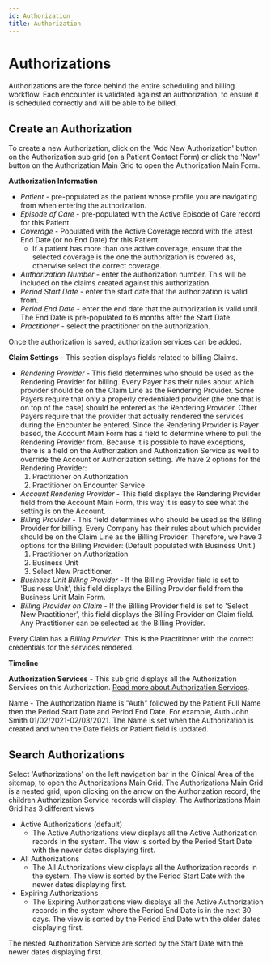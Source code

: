 ```yaml
---
id: Authorization
title: Authorization
---
```


# Authorizations 
Authorizations are the force behind the entire scheduling and billing workflow. Each encounter is validated against an authorization, to ensure it is scheduled correctly and will be able to be billed. 

##  Create an Authorization  

To create a new Authorization, click on the 'Add New Authorization' button on the Authorization sub grid (on a Patient Contact Form) or click the 'New' button on the Authorization Main Grid to open the Authorization Main Form.

**Authorization Information**
- *Patient* - pre-populated as the patient whose profile you are navigating from when entering the authorization.
- *Episode of Care* - pre-populated with the Active Episode of Care record for this Patient. 
- *Coverage* - Populated with the Active Coverage record with the latest End Date (or no End Date) for this Patient.
    - If a patient has more than one active coverage, ensure that the selected coverage is the one the authorization is covered as, otherwise select the correct coverage.
- *Authorization Number* - enter the authorization number. This will be included on the claims created against this authorization.
- *Period Start Date* - enter the start date that the authorization is valid from.
- *Period End Date* - enter the end date that the authorization is valid until. The End Date is pre-populated to 6 months after the Start Date. 
- *Practitioner* - select the practitioner on the authorization.

Once the authorization is saved, authorization services can be added.

**Claim Settings** - This section displays fields related to billing Claims.
- *Rendering Provider* - This field determines who should be used as the Rendering Provider for billing. Every Payer has their rules about which provider should be on the Claim Line as the Rendering Provider. Some Payers require that only a properly credentialed provider (the one that is on top of the case) should be entered as the Rendering Provider. Other Payers require that the provider that actually rendered the services during the Encounter be entered. Since the Rendering Provider is Payer based, the Account Main Form has a field to determine where to pull the Rendering Provider from. Because it is possible to have exceptions, there is a field on the Authorization and Authorization Service as well to override the Account or Authorization setting. We have 2 options for the Rendering Provider: 
    1. Practitioner on Authorization 
    2. Practitioner on Encounter Service
- *Account Rendering Provider* - This field displays the Rendering Provider field from the Account Main Form, this way it is easy to see what the setting is on the Account. 
- *Billing Provider* - This field determines who should be used as the Billing Provider for billing. Every Company has their rules about which provider should be on the Claim Line as the Billing Provider. Therefore, we have 3 options for the Billing Provider: (Default populated with Business Unit.)
    1. Practitioner on Authorization
    2. Business Unit
    3. Select New Practitioner. 
- *Business Unit Billing Provider* - If the Billing Provider field is set to 'Business Unit', this field displays the Billing Provider field from the Business Unit Main Form.
- *Billing Provider on Claim* - If the Billing Provider field is set to 'Select New Practitioner', this field displays the Billing Provider on Claim field. Any Practitioner can be selected as the Billing Provider. 

Every Claim has a *Billing Provider*. This is the Practitioner with the correct credentials for the services rendered.        

**Timeline**

**Authorization Services** - This sub grid displays all the Authorization Services on this Authorization. [Read more about Authorization Services](AuthorizationServices.md). 

Name -  The Authorization Name is "Auth" followed by the Patient Full Name then the Period Start Date and Period End Date. For example, Auth John Smith 01/02/2021-02/03/2021. The Name is set when the Authorization is created and when the Date fields or Patient field is updated.

## Search Authorizations

Select 'Authorizations' on the left navigation bar in the Clinical Area of the sitemap, to open the Authorizations Main Grid. The Authorizations Main Grid is a nested grid; upon clicking on the arrow on the Authorization record, the children Authorization Service records will display. The Authorizations Main Grid has 3 different views
- Active Authorizations (default)
    - The Active Authorizations view displays all the Active Authorization records in the system. The view is sorted by the Period Start Date with the newer dates displaying first. 
- All Authorizations
    - The All Authorizations view displays all the Authorization records in the system. The view is sorted by the Period Start Date with the newer dates displaying first.
- Expiring Authorizations 
    - The Expiring Authorizations view displays all the Active Authorization records in the system where the Period End Date is in the next 30 days. The view is sorted by the Period End Date with the older dates displaying first.

The nested Authorization Service are sorted by the Start Date with the newer dates displaying first.
